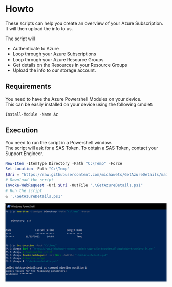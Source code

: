 # Howto

These scripts can help you create an overview of your Azure Subscription.<br/>
It will then upload the info to us.

The script will

* Authenticate to Azure
* Loop through your Azure Subscriptions
* Loop through your Azure Resource Groups
* Get details on the Resources in your Resource Groups
* Upload the info to our storage account.

## Requirements

You need to have the Azure Powershell Modules on your device.<br/>
This can be easily installed on your device using the following cmdlet:

```powershell
Install-Module -Name Az
```

## Execution

You need to run the script in a Powershell window.<br/>
The script will ask for a SAS Token. To obtain a SAS Token, contact your Support Engineer.

```powershell
New-Item -ItemType Directory -Path "C:\Temp" -Force
Set-Location -Path "C:\Temp"
$Uri = "https://raw.githubusercontent.com/michawets/GetAzureDetails/main/GetAzureDetails.ps1"
# Download the script
Invoke-WebRequest -Uri $Uri -OutFile ".\GetAzureDetails.ps1"
# Run the script
& '.\GetAzureDetails.ps1'
```

![Demo](https://github.com/michawets/GetAzureDetails/blob/efcaaa4ec94982daf2ed472e29a36aa3b79fc0ac/Demo.png)
